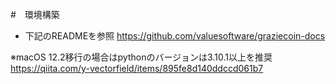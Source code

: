 #　環境構築

- 下記のREADMEを参照
https://github.com/valuesoftware/graziecoin-docs

※macOS 12.2移行の場合はpythonのバージョンは3.10.1以上を推奨
https://qiita.com/y-vectorfield/items/895fe8d140ddccd061b7